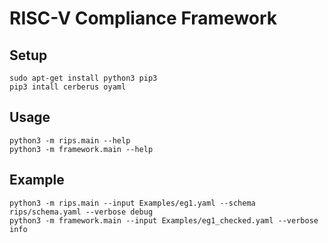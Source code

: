 # RISC-V Compliance Framework

## Setup
```
sudo apt-get install python3 pip3
pip3 intall cerberus oyaml
```

## Usage
```
python3 -m rips.main --help
python3 -m framework.main --help
```

## Example 
```
python3 -m rips.main --input Examples/eg1.yaml --schema rips/schema.yaml --verbose debug
python3 -m framework.main --input Examples/eg1_checked.yaml --verbose info
```

